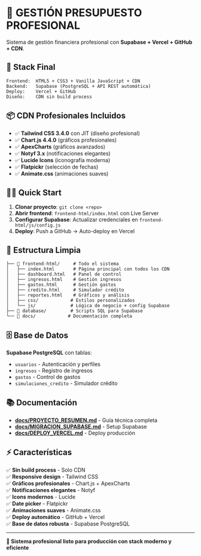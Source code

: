 # 🎯 GESTIÓN PRESUPUESTO PROFESIONAL

Sistema de gestión financiera profesional con **Supabase + Vercel + GitHub + CDN**.

## 🚀 Stack Final

```
Frontend:  HTML5 + CSS3 + Vanilla JavaScript + CDN
Backend:   Supabase (PostgreSQL + API REST automática)
Deploy:    Vercel + GitHub  
Diseño:    CDN sin build process
```

## 📦 CDN Profesionales Incluidos

- ✅ **Tailwind CSS 3.4.0** con JIT (diseño profesional)
- ✅ **Chart.js 4.4.0** (gráficos profesionales)
- ✅ **ApexCharts** (gráficos avanzados)
- ✅ **Notyf 3.x** (notificaciones elegantes)
- ✅ **Lucide Icons** (iconografía moderna)
- ✅ **Flatpickr** (selección de fechas)
- ✅ **Animate.css** (animaciones suaves)

## 🏃‍♂️ Quick Start

1. **Clonar proyecto**: `git clone <repo>`
2. **Abrir frontend**: `frontend-html/index.html` con Live Server
3. **Configurar Supabase**: Actualizar credenciales en `frontend-html/js/config.js`
4. **Deploy**: Push a GitHub → Auto-deploy en Vercel

## 📁 Estructura Limpia

```
├── 📁 frontend-html/     # Todo el sistema
│   ├── index.html       # Página principal con todos los CDN
│   ├── dashboard.html   # Panel de control
│   ├── ingresos.html    # Gestión ingresos
│   ├── gastos.html      # Gestión gastos
│   ├── credito.html     # Simulador crédito
│   ├── reportes.html    # Gráficos y análisis
│   ├── css/            # Estilos personalizados
│   └── js/             # Lógica de negocio + config Supabase
├── 📁 database/         # Scripts SQL para Supabase
└── 📁 docs/            # Documentación completa
```

## 🗄️ Base de Datos

**Supabase PostgreSQL** con tablas:
- `usuarios` - Autenticación y perfiles
- `ingresos` - Registro de ingresos  
- `gastos` - Control de gastos
- `simulaciones_credito` - Simulador crédito

## 📚 Documentación

- **[docs/PROYECTO_RESUMEN.md](docs/PROYECTO_RESUMEN.md)** - Guía técnica completa
- **[docs/MIGRACION_SUPABASE.md](docs/MIGRACION_SUPABASE.md)** - Setup Supabase
- **[docs/DEPLOY_VERCEL.md](docs/DEPLOY_VERCEL.md)** - Deploy producción

## ⚡ Características

✅ **Sin build process** - Solo CDN  
✅ **Responsive design** - Tailwind CSS  
✅ **Gráficos profesionales** - Chart.js + ApexCharts  
✅ **Notificaciones elegantes** - Notyf  
✅ **Icons modernos** - Lucide  
✅ **Date picker** - Flatpickr  
✅ **Animaciones suaves** - Animate.css  
✅ **Deploy automático** - GitHub + Vercel  
✅ **Base de datos robusta** - Supabase PostgreSQL  

---

**🎯 Sistema profesional listo para producción con stack moderno y eficiente**